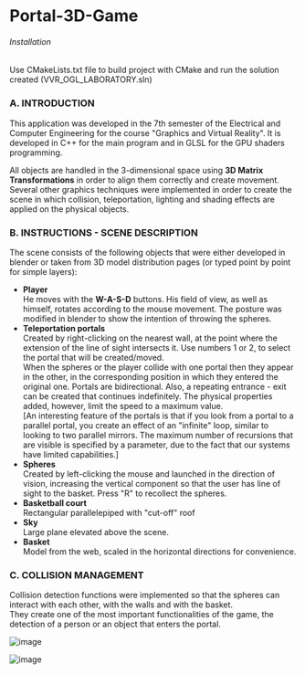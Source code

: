 # Portal-3D-Game

###### Installation
Use CMakeLists.txt file to build project with CMake and run the solution created (VVR_OGL_LABORATORY.sln)


### Α. INTRODUCTION
This application was developed in the 7th semester of the Electrical and Computer Engineering for the course "Graphics and Virtual Reality". It is developed in C++ for the main program and in GLSL for the GPU shaders programming.

All objects are handled in the 3-dimensional space using **3D Matrix Transformations** in order to align them correctly and create movement.
Several other graphics techniques were implemented in order to create the scene in which collision, teleportation, lighting and shading effects are applied on the physical objects.


### Β. INSTRUCTIONS - SCENE DESCRIPTION
The scene consists of the following objects that were either developed in blender or taken from 3D model distribution pages (or typed point by point for simple layers):
- **Player**\
He moves with the **W-A-S-D** buttons. His field of view, as well as himself, rotates according to the mouse movement. The posture was modified in blender to show the intention of throwing the spheres.
- **Teleportation portals**\
Created by right-clicking on the nearest wall, at the point where the extension of the line of sight intersects it. Use numbers 1 or 2, to select the portal that will be created/moved.\
When the spheres or the player collide with one portal then they appear in the other, in the corresponding position in which they entered the original one. Portals are bidirectional. Also, a repeating entrance - exit can be created that continues indefinitely. The physical properties added, however, limit the speed to a maximum value.\
[An interesting feature of the portals is that if you look from a portal to a parallel portal, you create an effect of an "infinite" loop, similar to looking to two parallel mirrors. The maximum number of recursions that are visible is specified by a parameter, due to the fact that our systems have limited capabilities.]
- **Spheres**\
Created by left-clicking the mouse and launched in the direction of vision, increasing the vertical component so that the user has line of sight to the basket. Press "R" to recollect the spheres.
- **Basketball court**\
Rectangular parallelepiped with "cut-off" roof
- **Sky**\
Large plane elevated above the scene.
- **Basket**\
Model from the web, scaled in the horizontal directions for convenience. 

### C. COLLISION MANAGEMENT
Collision detection functions were implemented so that the spheres can interact with each other, with the walls and with the basket.\
They create one of the most important functionalities of the game, the detection of a person or an object that enters the portal.

![image](https://user-images.githubusercontent.com/117118237/226929277-9cf0e654-ba50-4b0e-821e-3bd7784413d9.png)

![image](https://user-images.githubusercontent.com/117118237/226929738-1706065d-e6aa-480e-9337-7600502d6041.png)


